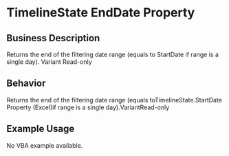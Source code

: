 # TimelineState EndDate Property

## Business Description
Returns the end of the filtering date range (equals to StartDate if range is a single day). Variant Read-only

## Behavior
Returns the end of the filtering date range (equals toTimelineState.StartDate Property (Excel)if range is a single day).VariantRead-only

## Example Usage
No VBA example available.